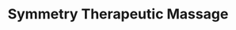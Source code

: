---
title: "Symmetry Therapeutic Massage"
url: /denver/symmetry-therapeutic-massage/
shop: Massage
---